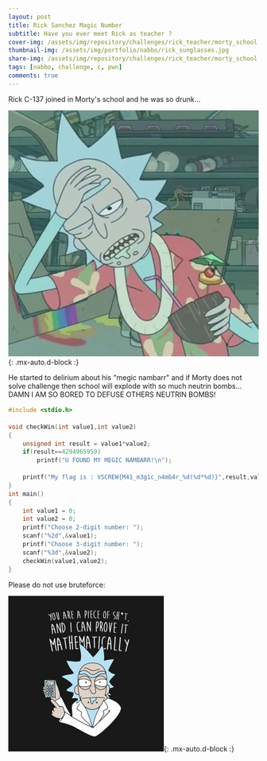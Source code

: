 ```yaml
---
layout: post
title: Rick Sanchez Magic Number
subtitle: Have you ever meet Rick as teacher ?
cover-img: /assets/img/repository/challenges/rick_teacher/morty_school.png
thumbnail-img: /assets/img/portfolio/nabbo/rick_sunglasses.jpg
share-img: /assets/img/repository/challenges/rick_teacher/morty_school.png
tags: [nabbo, challenge, c, pwn]
comments: true
---
```


Rick C-137 joined in Morty's school and he was so drunk...

![Rick Drunk](/assets/img/repository/challenges/rick_teacher/rick_drunk.jpg){: .mx-auto.d-block :}

He started to delirium about his "megic nambarr" and if Morty does not solve challenge then school will explode with so much neutrin bombs... DAMN I AM SO BORED TO DEFUSE OTHERS NEUTRIN BOMBS!

```c
#include <stdio.h>

void checkWin(int value1,int value2)
{
    unsigned int result = value1*value2;
    if(result==4294965959)
        printf("U FOUND MY MEGIC NAMBARR!\n");
        
    printf("My flag is : VSCREW{M41_m3g1c_n4mb4r_%d(%d*%d)}",result,value1,value2);
}
int main()
{
    int value1 = 0;
    int value2 = 0;
    printf("Choose 2-digit number: ");
    scanf("%2d",&value1);
    printf("Choose 3-digit number: ");
    scanf("%3d",&value2);
    checkWin(value1,value2);
}
```

Please do not use bruteforce:

![Rick Math](/assets/img/repository/challenges/rick_teacher/rick_math.jpg){: .mx-auto.d-block :}
